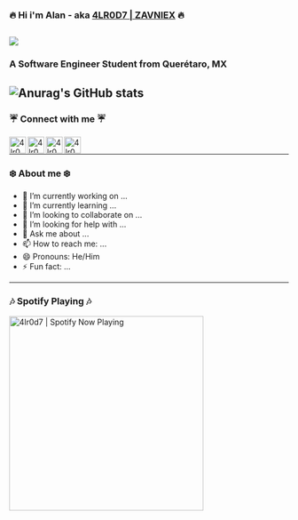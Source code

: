 <!-- **4lr0d7/4lr0d7** is a ✨ _special_ ✨ repository because its `README.md` (this file) appears on your GitHub profile. -->
### :fire: Hi i'm Alan - aka [4LR0D7 | ZAVNIEX][website] :fire:
![](https://komarev.com/ghpvc/?username=AlanRAN7&color=blueviolet)
-------------
### A Software Engineer Student from Querétaro, MX
![Anurag's GitHub stats](https://github-readme-stats.vercel.app/api?username=AlanRAN7&show_icons=true&theme=radical)
-----
### :umbrella: Connect with me :umbrella:
[<img align="left" alt="4lr0d7.github.io" width="30px" src="https://www.flaticon.com/svg/vstatic/svg/2786/2786282.svg?token=exp=1619045021~hmac=de73e49b2d9bad8a1f3da2ff4f3f60d7" />][website]
[<img align="left" alt="4lr0d7 | Twitter" width="30px" src="https://www.flaticon.com/svg/vstatic/svg/1384/1384174.svg?token=exp=1619044871~hmac=7491351fd2a5b907d88abbac4ed92adf" />][twitter]
[<img align="left" alt="4lr0d7 | LinkedIn" width="30px" src="https://www.flaticon.com/svg/vstatic/svg/1384/1384171.svg?token=exp=1619044918~hmac=6b0fb2d3db1c2e128e5f7f7bd92bc1be" />][linkedin]
[<img align="left" alt="4lr0d7 | Instagram" width="30px" src="https://www.flaticon.com/svg/vstatic/svg/1384/1384172.svg?token=exp=1619044959~hmac=92a74d611140886d5b642b1458f58f2f" />][instagram]
<br>

-----
### :snowflake: About me :snowflake:
- 🔭 I’m currently working on ...
- 🌱 I’m currently learning ...
- 👯 I’m looking to collaborate on ...
- 🤔 I’m looking for help with ...
- 💬 Ask me about ...
- 📫 How to reach me: ...
- 😄 Pronouns: He/Him
- ⚡ Fun fact: ...

----
### :notes: Spotify Playing :notes:
[<img src = "https://spotify-now-playing-4lr0d7.vercel.app/api/spotify" alt = "4lr0d7 | Spotify Now Playing" width = "350" />](https://open.spotify.com/user/22adehx4nsa3lsjxutxtwmhma)
<!-- LINKS SECTION -->
[website]: https://4lr0d7.github.io/
[twitter]: https://twitter.com/4lr0d7_
[instagram]: https://www.instagram.com/zaniev_/
[linkedin]: https://www.linkedin.com/in/alan-%C3%A1lvarez-nieves-70a7331bb/

